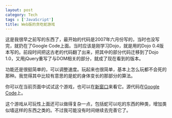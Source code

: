 ```yaml
---
layout: post
category: Tech
tags : ['JavaScript']
title: Web版的贪吃蛇游戏
---
```


这是我很早之前写的东西了，最开始的代码是2007年六月份写的，当时也没写完，就扔在了Google Code上面。当时应该是刚学习Dojo，就是用的Dojo 0.4版本写的。前段时间把这古老的代码翻了出来，把其中的部分代码迁移到了Dojo 1.0，又用jQuery重写了与DOM相关的部分，就成了现在看到的版本。


功能还是很挺简单的，可以调整速度。玩起来也很简单，基本上怎么玩都不会死的那种。我觉得其中比较有意思的是蛇的身体变长的那部分的算法。



你可以在当前页面中试试这个游戏，也可以在[新窗口](/assets/jsnake/JSnake.htm)来看它。源代码在[Google Code](http://code.google.com/p/web-jsnake/)上。


这个游戏从可玩性上面还可以做得复杂一点，包括蛇可以吃的东西的种类，增加类似墙这样的东西之类的。不过我可能没有时间继续去完善它了。

